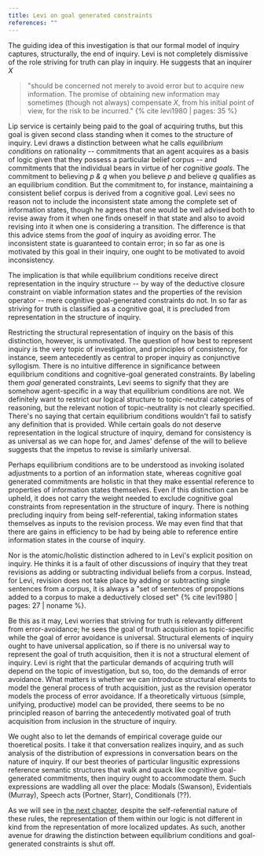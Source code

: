 ```yaml
---
title: Levi on goal generated constraints
references: ""
---
```


The guiding idea of this investigation is that our formal model of inquiry captures, structurally, the end of inquiry. Levi is not completely dismissive of the role striving for truth can play in inquiry. He suggests that an inquirer *X*

> "should be concerned not merely to avoid error but to acquire new information. The promise of obtaining new information may sometimes (though not always) compensate *X*, from his initial point of view, for the risk to be incurred." {% cite levi1980 | pages: 35 %}

Lip service is certainly being paid to the goal of acquiring truths, but this goal is given second class standing when it comes to the structure of inquiry. Levi draws a distinction between what he calls *equilibrium conditions* on rationality -- commitments that an agent acquires as a basis of logic given that they possess a particular belief corpus -- and commitments that the individual bears in virtue of her *cognitive goals*. The commitment to believing *p &amp; q* when you believe *p* and believe *q* qualifies as an equilibrium condition. But the commitment to, for instance, maintaining a consistent belief corpus is derived from a cognitive goal. Levi sees no reason not to include the inconsistent state among the complete set of information states, though he agrees that one would be well advised both to revise away from it when one finds oneself in that state and also to avoid revising into it when one is considering a transition. The difference is that this advice stems from the *goal* of inquiry as avoiding error. The inconsistent state is guaranteed to contain error; in so far as one is motivated by this goal in their inquiry, one ought to be motivated to avoid inconsistency.

The implication is that while equilibrium conditions receive direct representation in the inquiry structure -- by way of the deductive closure constraint on viable information states and the properties of the revision operator -- mere cognitive goal-generated constraints do not. In so far as striving for truth is classified as a cognitive goal, it is precluded from representation in the structure of inquiry.

Restricting the structural representation of inquiry on the basis of this distinction, however, is unmotivated. The question of how best to represent inquiry is the very topic of investigation, and principles of consistency, for instance, seem antecedently as central to proper inquiry as conjunctive syllogism. There is no intuitive difference in significance between equilibrium conditions and cognitive-goal generated constraints. By labeling them *goal* generated constraints, Levi seems to signify that they are somehow agent-specific in a way that equilibrium conditions are not. We definitely want to restrict our logical structure to topic-neutral categories of reasoning, but the relevant notion of topic-neutrality is not clearly specified. There's no saying that certain equilibrium conditions wouldn't fail to satisfy any definition that is provided. While certain goals do not deserve representation in the logical structure of inquiry, demand for consistency is as universal as we can hope for, and James' defense of the will to believe suggests that the impetus to revise is similarly universal.

Perhaps equilibrium conditions are to be understood as invoking isolated adjustments to a portion of an information state, whereas cognitive goal generated commitments are holistic in that they make essential reference to properties of information states themselves. Even if this distinction can be upheld, it does not carry the weight needed to exclude cognitive goal constraints from representation in the structure of inqury. There is nothing precluding inquiry from being self-referential, taking information states themselves as inputs to the revision process. We may even find that that there are gains in efficiency to be had by being able to reference entire information states in the course of inquiry.

Nor is the atomic/holistic distinction adhered to in Levi's explicit position on inquiry. He thinks it is a fault of other discussions of inquiry that they treat revisions as adding or subtracting individual beliefs from a corpus. Instead, for Levi, revision does not take place by adding or subtracting single sentences from a corpus, it is always a "set of sentences of propositions added to a corpus to make a deductively closed set" {% cite levi1980 | pages: 27 | noname %}.

Be this as it may, Levi worries that striving for truth is relevantly different from error-avoidance; he sees the goal of truth acquisition as topic-specific while the goal of error avoidance is universal. Structural elements of inquiry ought to have universal application, so if there is no universal way to represent the goal of truth acquisition, then it is not a structural element of inquiry. Levi is right that the particular demands of acquiring truth will depend on the topic of investigation, but so, too, do the demands of error avoidance. What matters is whether we can introduce structural elements to model the general process of truth acquisition, just as the revision operator models the process of error avoidance. If a theoretically virtuous (simple, unifying, productive) model can be provided, there seems to be no principled reason of barring the antecedently motivated goal of truth acquisition from inclusion in the structure of inquiry.

We ought also to let the demands of empirical coverage guide our thoeretical posits. I take it that conversation realizes inquiry, and as such analysis of the distribution of expressions in conversation bears on the nature of inquiry. If our best theories of particular lingusitic expressions reference semantic structures that walk and quack like cognitive goal-generated commitments, then inquiry ought to accommodate them. Such expressions are waddling all over the place: Modals (Swanson), Evidentials (Murray), Speech acts (Portner, Starr), Conditionals (??).

As we will see in [the next chapter](#/chapters/collaborative-discourse-dynamics.html), despite the self-referential nature of these rules, the representation of them within our logic is not different in kind from the representation of more localized updates. As such, another avenue for drawing the distinction between equilibrium conditions and goal-generated constraints is shut off.
